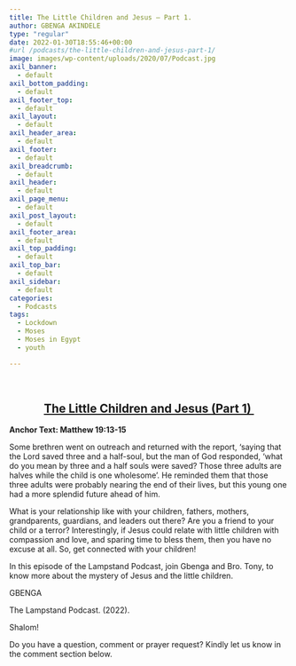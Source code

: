 ```yaml
---
title: The Little Children and Jesus – Part 1.
author: GBENGA AKINDELE
type: "regular"
date: 2022-01-30T18:55:46+00:00
#url /podcasts/the-little-children-and-jesus-part-1/
image: images/wp-content/uploads/2020/07/Podcast.jpg
axil_banner:
  - default
axil_bottom_padding:
  - default
axil_footer_top:
  - default
axil_layout:
  - default
axil_header_area:
  - default
axil_footer:
  - default
axil_breadcrumb:
  - default
axil_header:
  - default
axil_page_menu:
  - default
axil_post_layout:
  - default
axil_footer_area:
  - default
axil_top_padding:
  - default
axil_top_bar:
  - default
axil_sidebar:
  - default
categories:
  - Podcasts
tags:
  - Lockdown
  - Moses
  - Moses in Egypt
  - youth

---
```

&nbsp;

<h2 style="text-align: center;">
  <strong><u>The Little Children and Jesus (Part 1) </u></strong>
</h2>

**Anchor Text: Matthew 19:13-15**

Some brethren went on outreach and returned with the report, ‘saying that the Lord saved three and a half-soul, but the man of God responded, ‘what do you mean by three and a half souls were saved? Those three adults are halves while the child is one wholesome’. He reminded them that those three adults were probably nearing the end of their lives, but this young one had a more splendid future ahead of him.

What is your relationship like with your children, fathers, mothers, grandparents, guardians, and leaders out there? Are you a friend to your child or a terror? Interestingly, if Jesus could relate with little children with compassion and love, and sparing time to bless them, then you have no excuse at all. So, get connected with your children!

In this episode of the Lampstand Podcast, join Gbenga and Bro. Tony, to know more about the mystery of Jesus and the little children.

GBENGA

The Lampstand Podcast. (2022).

Shalom!

Do you have a question, comment or prayer request? Kindly let us know in the comment section below.

